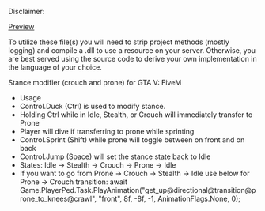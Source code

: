 Disclaimer:

[Preview](https://youtu.be/BC6pTjxspiY)

To utilize these file(s) you will need to strip project methods (mostly logging) and compile a .dll to use a resource on your server.  Otherwise, you are best served using the source code to derive your own implementation in the language of your choice.

Stance modifier (crouch and prone) for GTA V: FiveM

 * Usage 
  * Control.Duck (Ctrl) is used to modify stance.  
  * Holding Ctrl while in Idle, Stealth, or Crouch will immediately transfer to Prone 
  * Player will dive if transferring to prone while sprinting
  * Control.Sprint (Shift) while prone will toggle between on front and on back
  * Control.Jump (Space) will set the stance state back to Idle
  * States: Idle -> Stealth -> Crouch -> Prone -> Idle
  * If you want to go from Prone -> Crouch -> Stealth -> Idle use below for Prone -> Crouch transition:
       await Game.PlayerPed.Task.PlayAnimation("get_up@directional@transition@prone_to_knees@crawl",
           "front", 8f, -8f, -1, AnimationFlags.None, 0);
           
